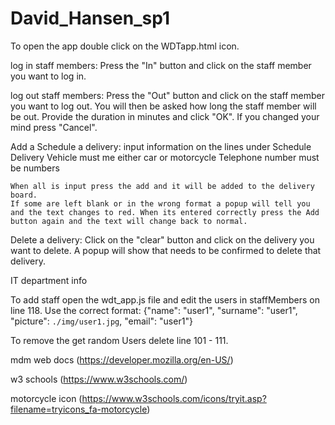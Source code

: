 # David_Hansen_sp1
To open the app double click on the WDTapp.html icon.

log in staff members:
    Press the "In" button and click on the staff member you want to log in.

log out staff members:
    Press the "Out" button and click on the staff member you want to log out.
    You will then be asked how long the staff member will be out. 
    Provide the duration in minutes and click "OK".
    If you changed your mind press "Cancel". 

Add a Schedule a delivery: 
    input information on the lines under Schedule Delivery
    Vehicle must me either car or motorcycle
    Telephone number must be numbers

    When all is input press the add and it will be added to the delivery board.
    If some are left blank or in the wrong format a popup will tell you and the text changes to red. When its entered correctly press the Add button again and the text will change back to normal.

Delete a delivery:
    Click on the "clear" button and click on the delivery you want to delete. 
    A popup will show that needs to be confirmed to delete that delivery.

IT department info

To add staff open the wdt_app.js file and edit the users in staffMembers on line 118.
Use the correct format:
{"name": "user1", "surname": "user1", "picture": `./img/user1.jpg`, "email": "user1"}

To remove the get random Users delete line 101 - 111.


mdm web docs (https://developer.mozilla.org/en-US/)

w3 schools (https://www.w3schools.com/)

motorcycle icon (https://www.w3schools.com/icons/tryit.asp?filename=tryicons_fa-motorcycle)